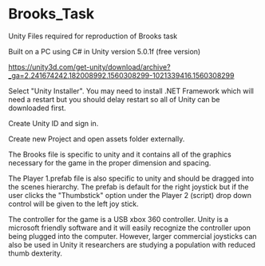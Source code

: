 # Brooks_Task
Unity Files required for reproduction of Brooks task

Built on a PC using C# in Unity version 5.0.1f (free version)

https://unity3d.com/get-unity/download/archive?_ga=2.241674242.182008992.1560308299-1021339416.1560308299

Select "Unity Installer". You may need to install .NET Framework which will need a restart but you should delay restart so all of Unity can be downloaded first.

Create Unity ID and sign in.

Create new Project and open assets folder externally.



The Brooks file is specific to unity and it contains all of the graphics necessary for the game in the proper dimension and spacing.

The Player 1.prefab file is also specific to unity and should be dragged into the scenes hierarchy. The prefab is default for the right joystick but if the user clicks the "Thumbstick" option under the Player 2 (script) drop down control will be given to the left joy stick.

The controller for the game is a USB xbox 360 controller. Unity is a microsoft friendly software and it will easily recognize the controller upon being plugged into the computer. However, larger commercial joysticks can also be used in Unity it researchers are studying a population with reduced thumb dexterity. 
